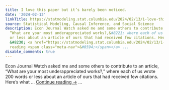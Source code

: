 ```yaml
---
title: I love this paper but it’s barely been noticed.
date: '2024-02-13'
linkTitle: https://statmodeling.stat.columbia.edu/2024/02/13/i-love-this-paper-but-its-barely-been-noticed/
source: Statistical Modeling, Causal Inference, and Social Science
description: Econ Journal Watch asked me and some others to contribute to an article,
  “What are your most underappreciated works?,&#8221; where each of us wrote 200 words
  or less about an article of ours that had received few citations. Here&#8217;s what
  &#8230; <a href="https://statmodeling.stat.columbia.edu/2024/02/13/i-love-this-paper-but-its-barely-been-noticed/">Continue
  reading <span class="meta-nav">&#8594;</span></a> ...
disable_comments: true
---
```

Econ Journal Watch asked me and some others to contribute to an article, “What are your most underappreciated works?,&#8221; where each of us wrote 200 words or less about an article of ours that had received few citations. Here&#8217;s what &#8230; <a href="https://statmodeling.stat.columbia.edu/2024/02/13/i-love-this-paper-but-its-barely-been-noticed/">Continue reading <span class="meta-nav">&#8594;</span></a> ...